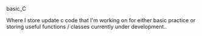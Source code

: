 basic_C

Where I store update c code that I'm working on for either basic practice or storing useful functions / classes currently under development..